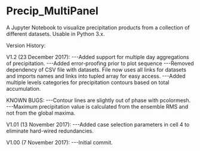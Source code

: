 # Precip_MultiPanel
A Jupyter Notebook to visualize precipitation products from a collection of different datasets. Usable in Python 3.x.

Version History:

V1.2 (23 December 2017):
---Added support for multiple day aggregations of precipitation.
---Added error-proofing prior to plot sequence
---Removed dependency of CSV file with datasets. File now uses all links for datasets and imports names and links into tupled array for easy access.
---Added multiple levels categories for precipitation contours based on total accumulation.

KNOWN BUGS:
---Contour lines are slightly out of phase with pcolormesh.
---Maximum precipitation value is calculated from the ensemble RMS and not from the global maxima.

V1.01 (13 November 2017):
---Added case selection parameters in cell 4 to eliminate hard-wired redundancies.

V1.00 (7 November 2017):
---Initial commit.
